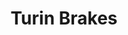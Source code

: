 ---
title: "Turin Brakes"
summary: "Turin Brakes are an English band, comprising original duo of Olly Knights and Gale Paridjanian, and long-term collaborators Rob Allum and Eddie Myer. They had a UK top 5 hit in 2003 with their song \"Painkiller \". Since starting out in 1999, the band have sold around one million records worldwide. They are currently signed to Cooking Vinyl."
image: "turin-brakes.jpg"
apple_music_artist_url: "https://music.apple.com/gb/artist/turin-brakes/1385123"
wikipedia_url: "https://en.wikipedia.org/wiki/Turin_Brakes"
---